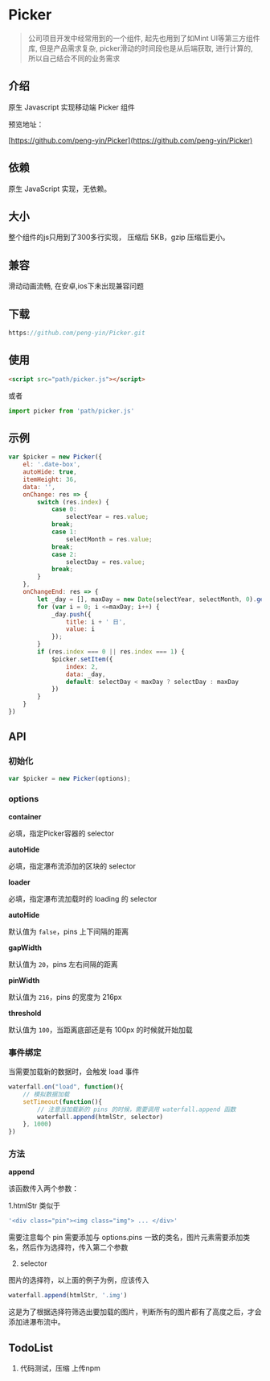 # Picker

> 公司项目开发中经常用到的一个组件, 起先也用到了如Mint UI等第三方组件库, 但是产品需求复杂, picker滑动的时间段也是从后端获取, 进行计算的, 所以自己结合不同的业务需求

## 介绍

原生 Javascript 实现移动端 Picker 组件

预览地址：

[https://github.com/peng-yin/Picker](https://github.com/peng-yin/Picker)

## 依赖

原生 JavaScript 实现，无依赖。

## 大小

整个组件的js只用到了300多行实现， 压缩后 5KB，gzip 压缩后更小。

## 兼容

滑动动画流畅, 在安卓,ios下未出现兼容问题

## 下载

```js
https://github.com/peng-yin/Picker.git
```

## 使用

```html
<script src="path/picker.js"></script>
```

或者

```js
import picker from 'path/picker.js'
```

## 示例

```js
var $picker = new Picker({
    el: '.date-box',
    autoHide: true,
    itemHeight: 36,
    data: '',
    onChange: res => {
        switch (res.index) {
            case 0:
                selectYear = res.value;
            break;
            case 1:
                selectMonth = res.value;
            break;
            case 2:
                selectDay = res.value;
            break;
        }
    },
    onChangeEnd: res => {
        let _day = [], maxDay = new Date(selectYear, selectMonth, 0).getDate();
        for (var i = 0; i <=maxDay; i++) {
            _day.push({
                title: i + ' 日',
                value: i
            });
        }
        if (res.index === 0 || res.index === 1) {
            $picker.setItem({
                index: 2,
                data: _day,
                default: selectDay < maxDay ? selectDay : maxDay
            })
        }
    }
})
```

## API

### 初始化

```js
var $picker = new Picker(options);
```

### options

**container**

必填，指定Picker容器的 selector

**autoHide**

必填，指定瀑布流添加的区块的 selector

**loader**

必填，指定瀑布流加载时的 loading 的 selector

**autoHide**

默认值为 `false`，pins 上下间隔的距离

**gapWidth**

默认值为 `20`，pins 左右间隔的距离

**pinWidth**

默认值为 `216`，pins 的宽度为 216px

**threshold**

默认值为 `100`，当距离底部还是有 100px 的时候就开始加载

### 事件绑定

当需要加载新的数据时，会触发 load 事件

```js
waterfall.on("load", function(){
    // 模拟数据加载
    setTimeout(function(){
        // 注意当加载新的 pins 的时候，需要调用 waterfall.append 函数
        waterfall.append(htmlStr, selector)
    }, 1000)
})
```

### 方法

**append**

该函数传入两个参数：

1.htmlStr 类似于

```js
'<div class="pin"><img class="img"> ... </div>'
```

需要注意每个 pin 需要添加与 options.pins 一致的类名，图片元素需要添加类名，然后作为选择符，传入第二个参数

2. selector

图片的选择符，以上面的例子为例，应该传入

```js
waterfall.append(htmlStr, '.img')
```

这是为了根据选择符筛选出要加载的图片，判断所有的图片都有了高度之后，才会添加进瀑布流中。


## TodoList
1. 代码测试，压缩 上传npm
